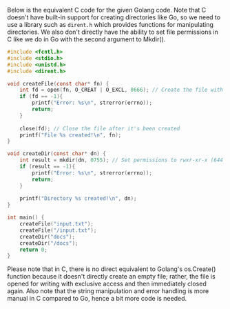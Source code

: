  Below is the equivalent C code for the given Golang code. Note that C doesn't have built-in support for creating directories like Go, so we need to use a library such as `dirent.h` which provides functions for manipulating directories. We also don't directly have the ability to set file permissions in C like we do in Go with the second argument to Mkdir().

```c
#include <fcntl.h>
#include <stdio.h>
#include <unistd.h>
#include <dirent.h>

void createFile(const char* fn) {
    int fd = open(fn, O_CREAT | O_EXCL, 0666); // Create the file with exclusive access and set permissions to rw-rw-rw
    if (fd == -1){
        printf("Error: %s\n", strerror(errno));
        return;
    }
    
    close(fd); // Close the file after it's been created
    printf("File %s created!\n", fn);
}

void createDir(const char* dn) {
    int result = mkdir(dn, 0755); // Set permissions to rwxr-xr-x (644 in decimal)
    if (result == -1){
        printf("Error: %s\n", strerror(errno));
        return;
    }
    
    printf("Directory %s created!\n", dn);
}

int main() {
    createFile("input.txt");
    createFile("/input.txt");
    createDir("docs");
    createDir("/docs");
    return 0;
}
```

Please note that in C, there is no direct equivalent to Golang's os.Create() function because it doesn't directly create an empty file; rather, the file is opened for writing with exclusive access and then immediately closed again. Also note that the string manipulation and error handling is more manual in C compared to Go, hence a bit more code is needed.
